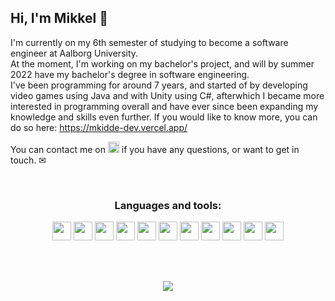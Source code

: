 ## Hi, I'm Mikkel 👋

I'm currently on my 6th semester of studying to become a software engineer at Aalborg University.  
At the moment, I'm working on my bachelor's project, and will by summer 2022 have my bachelor's degree in software engineering.  
I've been programming for around 7 years, and started of by developing video games using Java and with Unity using C#, afterwhich I became more interested in programming overall and have ever since been expanding my knowledge and skills even further. If you would like to know more, you can do so here: https://mkidde-dev.vercel.app/

You can contact me on  <a href="https://www.linkedin.com/in/mikkel-kidde-thomsen/"><img height="18" src="https://upload.wikimedia.org/wikipedia/commons/thumb/0/01/LinkedIn_Logo.svg/320px-LinkedIn_Logo.svg.png"></a> if you have any questions, or want to get in touch. ✉


<br>
<h3 align="center"> Languages and tools: </h3>
<p align="center">
  <code><a href="https://docs.microsoft.com/en-us/dotnet/csharp/"><img height="30" src="https://iconape.com/wp-content/files/rr/352323/png/c-sharp-c-logo.png"></a></code>
  <code><a href="https://dev.java/"><img height="30" src="https://iconape.com/wp-content/files/zy/371206/svg/371206.svg"></a></code>
  <code><a href="http://www.open-std.org/jtc1/sc22/wg14/"><img height="30" src="https://upload.wikimedia.org/wikipedia/commons/1/18/C_Programming_Language.svg"></a></code>
  <code><a href="https://www.javascript.com/"><img height="30" src="https://iconape.com/wp-content/files/rj/371212/svg/371212.svg"></a></code>
  <code><a href="https://nodejs.org/en/"><img height="30" src="https://iconape.com/wp-content/png_logo_vector/node-node-js-logo.png"></a></code>
  <code><a href="https://www.typescriptlang.org/"><img height="30" src="https://iconape.com/wp-content/files/wd/371584/svg/371584.svg"></a></code>
  <code><a href="https://reactjs.org/"><img height="30" src="https://upload.wikimedia.org/wikipedia/commons/thumb/a/a7/React-icon.svg/2300px-React-icon.svg.png"></a></code>
  <code><a href="https://www.python.org/"><img height="30" src="https://iconape.com/wp-content/files/fo/371358/svg/371358.svg"></a></code>
  <code><a href="https://git-scm.com/"><img height="30" src="https://iconape.com/wp-content/png_logo_vector/git-icon.png"></a></code>
  <code><a href="https://unity.com/"><img height="30" src="https://cdn.icon-icons.com/icons2/2389/PNG/512/unity_logo_icon_144772.png"></a></code>
  <code><a href="https://www.docker.com/"><img height="30" src="https://iconape.com/wp-content/files/fr/370801/svg/docker-icon-logo-icon-png-svg.png"></a></code>
</p>  

<br><br>
<p align="center">
  <img src="http://github-readme-streak-stats.herokuapp.com?user=mKiddeT&theme=onedark&hide_border=true&date_format=j%20M%5B%20Y%5D"/>
</p>

<!--
**mKiddeT/mKiddeT** is a ✨ _special_ ✨ repository because its `README.md` (this file) appears on your GitHub profile.

Here are some ideas to get you started:

- 🔭 I’m currently working on ...
- 🌱 I’m currently learning ...
- 👯 I’m looking to collaborate on ...
- 🤔 I’m looking for help with ...
- 💬 Ask me about ...
- 📫 How to reach me: ...
- 😄 Pronouns: ...
- ⚡ Fun fact: ...
-->
